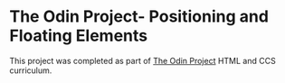 # The Odin Project- Positioning and Floating Elements

This project was completed as part of [The Odin Project](https://www.theodinproject.com/courses/html5-and-css3/lessons/positioning-and-floating-elements) HTML and CCS curriculum.